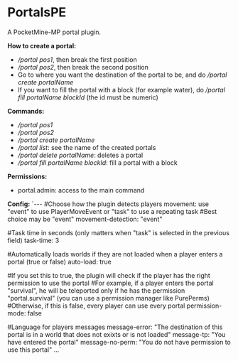 # PortalsPE
A PocketMine-MP portal plugin.

**How to create a portal:**
- _/portal pos1_, then break the first position
- _/portal pos2_, then break the second position
- Go to where you want the destination of the portal to be, and do _/portal create portalName_
- If you want to fill the portal with a block (for example water), do _/portal fill portalName blockId_ (the id must be numeric)

**Commands:**
- _/portal pos1_
- _/portal pos2_
- _/portal create portalName_
- _/portal list_: see the name of the created portals
- _/portal delete portalName_: deletes a portal
- _/portal fill portalName blockId_: fill a portal with a block

**Permissions:**
- portal.admin: access to the main command

**Config:**
`---
\#Choose how the plugin detects players movement: use "event" to use PlayerMoveEvent or "task" to use a repeating task
\#Best choice may be "event"
movement-detection: "event"

\#Task time in seconds (only matters when "task" is selected in the previous field)
task-time: 3

\#Automatically loads worlds if they are not loaded when a player enters a portal (true or false)
auto-load: true

\#If you set this to true, the plugin will check if the player has the right permission to use the portal
\#For example, if a player enters the portal "survival", he will be teleported only if he has the permission "portal.survival" (you can use a permission manager like PurePerms)
\#Otherwise, if this is false, every player can use every portal
permission-mode: false

\#Language for players messages
message-error: "The destination of this portal is in a world that does not exixts or is not loaded"
message-tp: "You have entered the portal"
message-no-perm: "You do not have permission to use this portal"
...`
